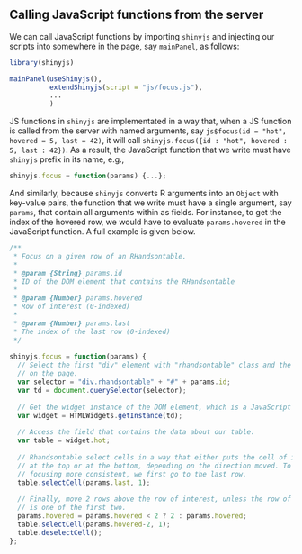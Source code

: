 ## Calling JavaScript functions from the server

We can call JavaScript functions by importing `shinyjs` and injecting our scripts into somewhere in the page, say `mainPanel`, as follows:

```r
library(shinyjs)

mainPanel(useShinyjs(),
          extendShinyjs(script = "js/focus.js"),
          ...
          )
```

JS functions in `shinyjs` are implementated in a way that, when a JS function is called from the server with named arguments, say `js$focus(id = "hot", hovered = 5, last = 42)`, it will call `shinyjs.focus({id : "hot", hovered : 5, last : 42})`. As a result, the JavaScript function that we write must have `shinyjs` prefix in its name, e.g.,

```js
shinyjs.focus = function(params) {...};
```

And similarly, because `shinyjs` converts R arguments into an `Object` with key-value pairs, the function that we write must have a single argument, say `params`, that contain all arguments within as fields. For instance, to get the index of the hovered row, we would have to evaluate `params.hovered` in the JavaScript function. A full example is given below.

```js
/**
 * Focus on a given row of an RHandsontable.
 * 
 * @param {String} params.id
 * ID of the DOM element that contains the RHandsontable
 * 
 * @param {Number} params.hovered
 * Row of interest (0-indexed)
 * 
 * @param {Number} params.last
 * The index of the last row (0-indexed)
 */
 
shinyjs.focus = function(params) {
  // Select the first "div" element with "rhandsontable" class and the given id
  // on the page.
  var selector = "div.rhandsontable" + "#" + params.id;
  var td = document.querySelector(selector);
  
  // Get the widget instance of the DOM element, which is a JavaScript object.
  var widget = HTMLWidgets.getInstance(td);
  
  // Access the field that contains the data about our table.
  var table = widget.hot;
  
  // Rhandsontable select cells in a way that either puts the cell of interest
  // at the top or at the bottom, depending on the direction moved. To make the
  // focusing more consistent, we first go to the last row.
  table.selectCell(params.last, 1);
  
  // Finally, move 2 rows above the row of interest, unless the row of interest
  // is one of the first two.
  params.hovered = params.hovered < 2 ? 2 : params.hovered;
  table.selectCell(params.hovered-2, 1);
  table.deselectCell();
};
```
